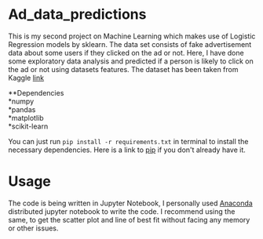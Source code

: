 # Ad_data_predictions
This is my second project on Machine Learning which makes use of Logistic Regression models by sklearn. The data set consists of fake advertisement data about some users if they clicked on the ad or not. Here, I have done some exploratory data analysis and predicted if a person is likely to click on the ad or not using datasets features.
The dataset has been taken from Kaggle [link](https://www.kaggle.com/datasets/gabrielsantello/advertisement-click-on-ad)

**Dependencies  
*numpy  
*pandas  
*matplotlib  
*scikit-learn  

You can just run ```pip install -r requirements.txt``` in terminal to install the necessary dependencies. Here is a link to [pip](https://pip.pypa.io/en/stable/installation/) if you don't already have it.
# Usage 
The code is being written in Jupyter Notebook, I personally used [Anaconda](https://www.anaconda.com/products/distribution) distributed jupyter notebook to write the code. I recommend using the same, to get the scatter plot and line of best fit without facing any memory or other issues.
